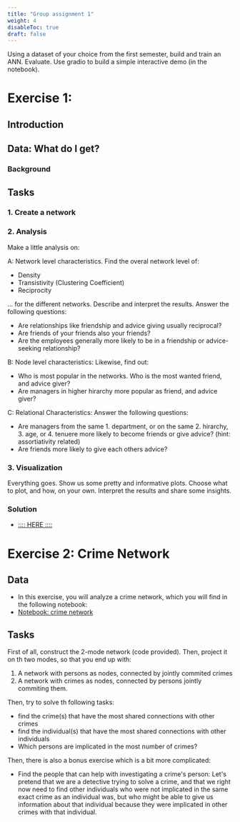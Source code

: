 ```yaml
---
title: "Group assignment 1"
weight: 4
disableToc: true
draft: false
---
```


Using a dataset of your choice from the first semester, build and train an ANN. Evaluate. Use gradio to build a simple interactive demo (in the notebook).

# Exercise 1: 

## Introduction


## Data: What do I get?

### Background


## Tasks

### 1. Create a network



### 2. Analysis

Make a little analysis on:

A: Network level characteristics. Find the overal network level of:

* Density
* Transistivity (Clustering Coefficient)
* Reciprocity

... for the different networks. Describe and interpret the results. Answer the following questions:

* Are relationships like friendship and advice giving usually reciprocal?
* Are friends of your friends also your friends?
* Are the employees generally more likely to be in a friendship or advice-seeking relationship?

B: Node level characteristics: Likewise, find out:

* Who is most popular in the networks. Who is the most wanted friend, and advice giver?
* Are managers in higher hirarchy more popular as friend, and advice giver?

C: Relational Characteristics: Answer the following questions:

* Are managers from the same 1. department, or on the same 2. hirarchy, 3. age, or 4. tenuere more likely to become friends or give advice? (hint: assortiativity related)
* Are friends more likely to give each others advice?


### 3. Visualization

Everything goes. Show us some pretty and informative plots. Choose what to plot, and how, on your own. Interpret the results and share some insights.

### Solution

*  [:::: HERE ::::](https://colab.research.google.com/github/SDS-AAU/SDS-master/blob/master/M2/notebooks/Solution_M2_A1.ipynb)


# Exercise 2: Crime Network

## Data

* In this exercise, you will analyze a crime network, which you will find in the following notebook:
* [Notebook: crime network](https://colab.research.google.com/github/aaubs/ds-master/blob/main/courses/ds4b-m2-1-nw/notebooks/s4-nw-2mode-exercise.ipynb)

## Tasks

First of all, construct the 2-mode network (code provided). Then, project it on th two modes, so that you end up with:

1. A network with persons as nodes, connected by jointly commited crimes
2. A network with crimes as nodes, connected by persons jointly commiting them.

Then, try to solve th following tasks:

* find the crime(s) that have the most shared connections with other crimes
* find the individual(s) that have the most shared connections with other individuals
* Which persons are implicated in the most number of crimes?

Then, there is also a bonus exercise which is a bit more complicated: 

* Find the people that can help with investigating a crime's person: Let's pretend that we are a detective trying to solve a crime, and that we right now need to find other individuals who were not implicated in the same exact crime as an individual was, but who might be able to give us information about that individual because they were implicated in other crimes with that individual.




 
